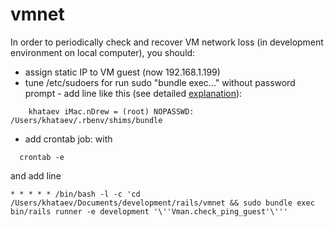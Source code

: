 # vmnet

In order to periodically check and recover VM network loss (in development environment on local computer), you should:
* assign static IP to VM guest (now 192.168.1.199)
* tune /etc/sudoers for run sudo "bundle exec..." without password prompt - add line like this (see detailed [explanation](http://askubuntu.com/questions/159007/how-do-i-run-specific-sudo-commands-without-a-password)): 
```
    khataev iMac.nDrew = (root) NOPASSWD: /Users/khataev/.rbenv/shims/bundle
```
* add crontab job:
with
```
  crontab -e
```
and add line
```
* * * * * /bin/bash -l -c 'cd /Users/khataev/Documents/development/rails/vmnet && sudo bundle exec bin/rails runner -e development '\''Vman.check_ping_guest'\'''
```
